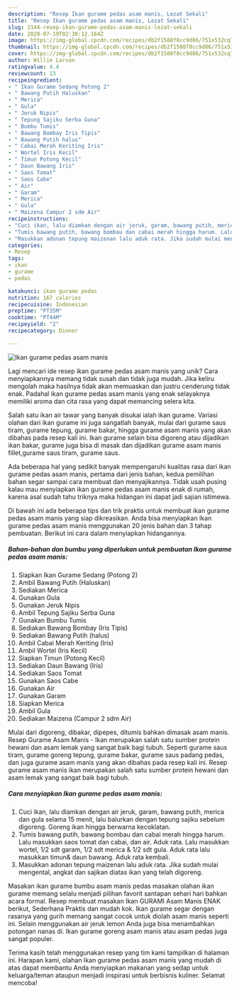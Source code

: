 ```yaml
---
description: "Resep Ikan gurame pedas asam manis, Lezat Sekali"
title: "Resep Ikan gurame pedas asam manis, Lezat Sekali"
slug: 2144-resep-ikan-gurame-pedas-asam-manis-lezat-sekali
date: 2020-07-19T02:30:12.164Z
image: https://img-global.cpcdn.com/recipes/db2f1588f8cc9d86/751x532cq70/ikan-gurame-pedas-asam-manis-foto-resep-utama.jpg
thumbnail: https://img-global.cpcdn.com/recipes/db2f1588f8cc9d86/751x532cq70/ikan-gurame-pedas-asam-manis-foto-resep-utama.jpg
cover: https://img-global.cpcdn.com/recipes/db2f1588f8cc9d86/751x532cq70/ikan-gurame-pedas-asam-manis-foto-resep-utama.jpg
author: Willie Larson
ratingvalue: 4.4
reviewcount: 13
recipeingredient:
- " Ikan Gurame Sedang Potong 2"
- " Bawang Putih Haluskan"
- " Merica"
- " Gula"
- " Jeruk Nipis"
- " Tepung Sajiku Serba Guna"
- " Bumbu Tumis"
- " Bawang Bombay Iris Tipis"
- " Bawang Putih halus"
- " Cabai Merah Keriting Iris"
- " Wortel Iris Kecil"
- " Timun Potong Kecil"
- " Daun Bawang Iris"
- " Saos Tomat"
- " Saos Cabe"
- " Air"
- " Garam"
- " Merica"
- " Gula"
- " Maizena Campur 2 sdm Air"
recipeinstructions:
- "Cuci ikan, lalu diamkan dengan air jeruk, garam, bawang putih, merica dan gula selama 15 menit, lalu balurkan dengan tepung sajiku sebelum digoreng. Goreng ikan hingga berwarna kecoklatan."
- "Tumis bawang putih, bawang bombau dan cabai merah hingga harum. Lalu masukkan saos tomat dan cabai, dan air. Aduk rata. Lalu masukkan wortel, 1/2 sdt garam, 1/2 sdt merica &amp; 1/2 sdt gula. Aduk rata lalu masukkan timun&amp; daun bawang. Aduk rata kembali."
- "Masukkan adonan tepung maizenan lalu aduk rata. Jika sudah mulai mengental, angkat dan sajikan diatas ikan yang telah digoreng."
categories:
- Resep
tags:
- ikan
- gurame
- pedas

katakunci: ikan gurame pedas 
nutrition: 167 calories
recipecuisine: Indonesian
preptime: "PT35M"
cooktime: "PT44M"
recipeyield: "2"
recipecategory: Dinner

---
```



![Ikan gurame pedas asam manis](https://img-global.cpcdn.com/recipes/db2f1588f8cc9d86/751x532cq70/ikan-gurame-pedas-asam-manis-foto-resep-utama.jpg)

Lagi mencari ide resep ikan gurame pedas asam manis yang unik? Cara menyiapkannya memang tidak susah dan tidak juga mudah. Jika keliru mengolah maka hasilnya tidak akan memuaskan dan justru cenderung tidak enak. Padahal ikan gurame pedas asam manis yang enak selayaknya memiliki aroma dan cita rasa yang dapat memancing selera kita.

Salah satu ikan air tawar yang banyak disukai ialah ikan gurame. Variasi olahan dari ikan gurame ini juga sangatlah banyak, mulai dari gurame saus tiram, gurame tepung, gurame bakar, hingga gurame asam manis yang akan dibahas pada resep kali ini. Ikan gurame selain bisa digoreng atau dijadikan ikan bakar, gurame juga bisa di masak dan dijadikan gurame asam manis fillet,gurame saus tiram, gurame saus.

Ada beberapa hal yang sedikit banyak mempengaruhi kualitas rasa dari ikan gurame pedas asam manis, pertama dari jenis bahan, kedua pemilihan bahan segar sampai cara membuat dan menyajikannya. Tidak usah pusing kalau mau menyiapkan ikan gurame pedas asam manis enak di rumah, karena asal sudah tahu triknya maka hidangan ini dapat jadi sajian istimewa.


Di bawah ini ada beberapa tips dan trik praktis untuk membuat ikan gurame pedas asam manis yang siap dikreasikan. Anda bisa menyiapkan Ikan gurame pedas asam manis menggunakan 20 jenis bahan dan 3 tahap pembuatan. Berikut ini cara dalam menyiapkan hidangannya.

<!--inarticleads1-->

##### Bahan-bahan dan bumbu yang diperlukan untuk pembuatan Ikan gurame pedas asam manis:

1. Siapkan  Ikan Gurame Sedang (Potong 2)
1. Ambil  Bawang Putih (Haluskan)
1. Sediakan  Merica
1. Gunakan  Gula
1. Gunakan  Jeruk Nipis
1. Ambil  Tepung Sajiku Serba Guna
1. Gunakan  Bumbu Tumis
1. Sediakan  Bawang Bombay (Iris Tipis)
1. Sediakan  Bawang Putih (halus)
1. Ambil  Cabai Merah Keriting (Iris)
1. Ambil  Wortel (Iris Kecil)
1. Siapkan  Timun (Potong Kecil)
1. Sediakan  Daun Bawang (Iris)
1. Sediakan  Saos Tomat
1. Gunakan  Saos Cabe
1. Gunakan  Air
1. Gunakan  Garam
1. Siapkan  Merica
1. Ambil  Gula
1. Sediakan  Maizena (Campur 2 sdm Air)


Mulai dari digoreng, dibakar, dipepes, ditumis bahkan dimasak asam manis. Resep Gurame Asam Manis - Ikan merupakan salah satu sumber protein hewani dan asam lemak yang sangat baik bagi tubuh. Seperti gurame saus tiram, gurame goreng tepung, gurame bakar, gurame saus padang pedas, dan juga gurame asam manis yang akan dibahas pada resep kali ini. Resep gurame asam manis ikan merupakan salah satu sumber protein hewani dan asam lemak yang sangat baik bagi tubuh. 

<!--inarticleads2-->

##### Cara menyiapkan Ikan gurame pedas asam manis:

1. Cuci ikan, lalu diamkan dengan air jeruk, garam, bawang putih, merica dan gula selama 15 menit, lalu balurkan dengan tepung sajiku sebelum digoreng. Goreng ikan hingga berwarna kecoklatan.
1. Tumis bawang putih, bawang bombau dan cabai merah hingga harum. Lalu masukkan saos tomat dan cabai, dan air. Aduk rata. Lalu masukkan wortel, 1/2 sdt garam, 1/2 sdt merica &amp; 1/2 sdt gula. Aduk rata lalu masukkan timun&amp; daun bawang. Aduk rata kembali.
1. Masukkan adonan tepung maizenan lalu aduk rata. Jika sudah mulai mengental, angkat dan sajikan diatas ikan yang telah digoreng.


Masakan ikan gurame bumbu asam manis pedas masakan olahan ikan gurame memang selalu menjadi pilihan favorit santapan sehari hari bahkan acara formal. Resep membuat masakan Ikan GURAMI Asam Manis ENAK berikut, Sederhana Praktis dan mudah kok. Ikan gurame segar dengan rasanya yang gurih memang sangat cocok untuk diolah asam manis seperti ini. Selain menggunakan air jeruk lemon Anda juga bisa menambahkan potongan nanas di. Ikan gurame goreng asam manis atau asam pedas juga sangat populer. 

Terima kasih telah menggunakan resep yang tim kami tampilkan di halaman ini. Harapan kami, olahan Ikan gurame pedas asam manis yang mudah di atas dapat membantu Anda menyiapkan makanan yang sedap untuk keluarga/teman ataupun menjadi inspirasi untuk berbisnis kuliner. Selamat mencoba!
